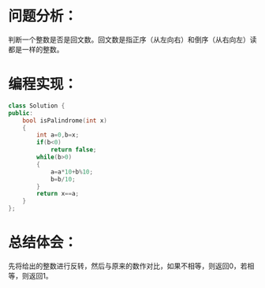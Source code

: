 # 问题分析：
判断一个整数是否是回文数。回文数是指正序（从左向右）和倒序（从右向左）读都是一样的整数。

# 编程实现：
```C++
class Solution {
public:
    bool isPalindrome(int x)
    {
        int a=0,b=x;
        if(b<0)
            return false;
        while(b>0)
        {
            a=a*10+b%10;
            b=b/10;
        }
        return x==a;
    }
};
```

# 总结体会：
先将给出的整数进行反转，然后与原来的数作对比，如果不相等，则返回0，若相等，则返回1。 
